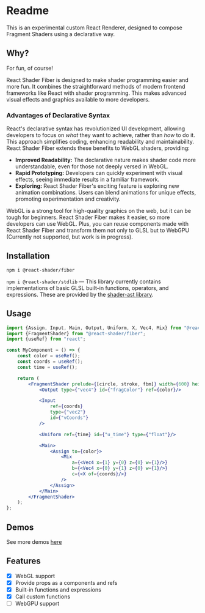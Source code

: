 # Readme

This is an experimental custom React Renderer, designed to compose Fragment Shaders using a declarative way.

## Why?

For fun, of course!

React Shader Fiber is designed to make shader programming easier and more fun. It combines the straightforward methods
of modern frontend frameworks like React with shader programming. This makes advanced visual effects and graphics
available to more developers.

### Advantages of Declarative Syntax

React's declarative syntax has revolutionized UI development, allowing developers to focus on *what* they want to
achieve, rather than *how* to do it. This approach simplifies coding, enhancing readability and maintainability. React
Shader Fiber extends these benefits to WebGL shaders, providing:

- **Improved Readability:** The declarative nature makes shader code more understandable, even for those not deeply
  versed in WebGL.
- **Rapid Prototyping:** Developers can quickly experiment with visual effects, seeing immediate results in a familiar
  framework.
- **Exploring:** React Shader Fiber's exciting feature is exploring new animation combinations. Users can blend
  animations for unique effects, promoting experimentation and creativity.

WebGL is a strong tool for high-quality graphics on the web, but it can be tough for beginners. React Shader Fiber makes
it easier, so more developers can use WebGL. Plus, you can reuse components made with React Shader Fiber and transform
them not only to GLSL but to WebGPU (Currently not supported, but work is in progress).

## Installation

`npm i @react-shader/fiber`

`npm i @react-shader/stdlib` — This library currently contains implementations of basic GLSL built-in functions,
operators, and expressions. These are provided by
the [shader-ast library](https://github.com/thi-ng/umbrella/tree/develop/packages/shader-ast#readme).

## Usage

```jsx
import {Assign, Input, Main, Output, Uniform, X, Vec4, Mix} from "@react-shader/stdlib";
import {FragmentShader} from "@react-shader/fiber";
import {useRef} from "react";

const MyComponent = () => {
    const color = useRef();
    const coords = useRef();
    const time = useRef();

    return (
        <FragmentShader prelude={[circle, stroke, fbm]} width={600} height={600}>
            <Output type={"vec4"} id={"fragColor"} ref={color}/>

            <Input
                ref={coords}
                type={"vec2"}
                id={"vCoords"}
            />

            <Uniform ref={time} id={"u_time"} type={"float"}/>

            <Main>
                <Assign to={color}>
                    <Mix
                        a={<Vec4 x={1} y={0} z={0} w={1}/>}
                        b={<Vec4 x={0} y={1} z={0} w={1}/>}
                        c={<X of={coords}/>}
                    />
                </Assign>
            </Main>
        </FragmentShader>
    );
};
```

## Demos

See more demos [here](packages/demo/README.md)

## Features

- [x]  WebGL support
- [x]  Provide props as a components and refs
- [x]  Built-in functions and expressions
- [x]  Call custom functions
- [ ]  WebGPU support